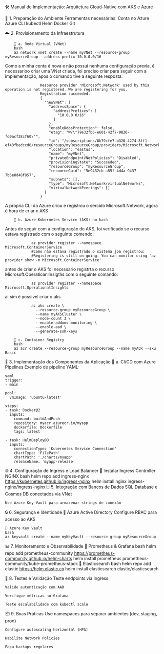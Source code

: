 🛠️ Manual de Implementação: Arquitetura Cloud-Native com AKS e Azure

🔧 1. Preparação do Ambiente
    Ferramentas necessárias:
    Conta no Azure
    Azure CLI
    kubectl
    Helm
    Docker
    Git

☁️ 2. Provisionamento da Infraestrutura

        🔹 a. Rede Virtual (VNet)
        bash
        az network vnet create --name myVNet --resource-group myResourceGroup --address-prefix 10.0.0.0/16

Como a minha conta é nova e não possui nenhuma configuração previa, é necessarioo criar uma VNet criada, foi preciso criar para seguir com a implementação, apos o comando tive a seguinte resposta:

	                Resource provider 'Microsoft.Network' used by this operation is not registered. We are registering for you.
	                Registration succeeded.
	                {
	                  "newVNet": {
	                    "addressSpace": {
	                      "addressPrefixes": [
	                        "10.0.0.0/16"
	                      ]
	                    },
	                    "enableDdosProtection": false,
	                    "etag": "W/\"79e32fb5-e601-42f7-9826-fd0acf28cf60\"",
	                    "id": "/subscriptions/0b79cfe7-b320-4274-8ff1-ef43fbedccd8/resourceGroups/myResourceGroup/providers/Microsoft.Network/virtualNetworks/myVNet",
	                    "location": "eastus",
	                    "name": "myVNet",
	                    "privateEndpointVNetPolicies": "Disabled",
	                    "provisioningState": "Succeeded",
	                    "resourceGroup": "myResourceGroup",
	                    "resourceGuid": "5e9432cb-a85f-4d4a-9437-7b5e8d48f857",
	                    "subnets": [],
	                    "type": "Microsoft.Network/virtualNetworks",
	                    "virtualNetworkPeerings": []
	                  }
	                }
A propria CLI da Azure criou e registrou o sercido Microsoft.Network, agora é hora de criar o AKS
    
        🔹 b. Azure Kubernetes Service (AKS) no bash
Antes de seguir com a configuração do AKS, foi verificado se o recurso estava registrado com o seguinte comendo:

				
				az provider register --namespace Microsoft.ContainerService
				#como não estava registrado o sistema jpa registrou:
				#Registering is still on-going. You can monitor using 'az provider show -n Microsoft.ContainerService'

				
antes de criar o AKS foi necessario registrta o recurso Microsoft.OperatioanlInsigths com o seguinte comando:
				
				az provider register --namespace Microsoft.OperationalInsights
ai sim é possivel criar o aks

		        az aks create \
		          --resource-group myResourceGroup \
		          --name myAKSCluster \
		          --node-count 3 \
		          --enable-addons monitoring \
		          --enable-aad \
		          --generate-ssh-keys
          
        🔹 c. Container Registry
        bash
        az acr create --resource-group myResourceGroup --name myACR --sku Basic
    
🧱 3. Implementação dos Componentes da Aplicação
    🔹 a. CI/CD com Azure Pipelines
    Exemplo de pipeline YAML:
    
    yaml
    trigger:
    - main
    
    pool:
      vmImage: 'ubuntu-latest'
    
    steps:
    - task: Docker@2
      inputs:
        command: buildAndPush
        repository: myacr.azurecr.io/myapp
        dockerfile: Dockerfile
        tags: latest
    
    - task: HelmDeploy@0
      inputs:
        connectionType: 'Kubernetes Service Connection'
        chartType: 'FilePath'
        chartPath: './charts/myapp'
        releaseName: 'myapp-release'
  
🌐 4. Configuração de Ingress e Load Balancer
    🔹 Instalar Ingress Controller NGINX
    bash
    helm repo add ingress-nginx https://kubernetes.github.io/ingress-nginx
    helm install nginx ingress-nginx/ingress-nginx
    🗄️ 5. Integração com Bancos de Dados
    SQL Database e Cosmos DB conectados via VNet
    
    Use Azure Key Vault para armazenar strings de conexão

🔒 6. Segurança e Identidade
    🔹 Azure Active Directory
    Configure RBAC para acesso ao AKS
    
    🔹 Azure Key Vault
    bash
    az keyvault create --name myKeyVault --resource-group myResourceGroup
    
📊 7. Monitoramento e Observabilidade
    🔹 Prometheus & Grafana
    bash
    helm repo add prometheus-community https://prometheus-community.github.io/helm-charts
    helm install prometheus prometheus-community/kube-prometheus-stack
    🔹 Elasticsearch
    bash
    helm repo add elastic https://helm.elastic.co
    helm install elasticsearch elastic/elasticsearch
    
🧪 8. Testes e Validação
    Teste endpoints via Ingress
    
    Valide autenticação com AAD
    
    Verifique métricas no Grafana
    
    Teste escalabilidade com kubectl scale

📦 9. Boas Práticas
    Use namespaces para separar ambientes (dev, staging, prod)
    
    Configure autoscaling horizontal (HPA)
    
    Habilite Network Policies
    
    Faça backups regulares
